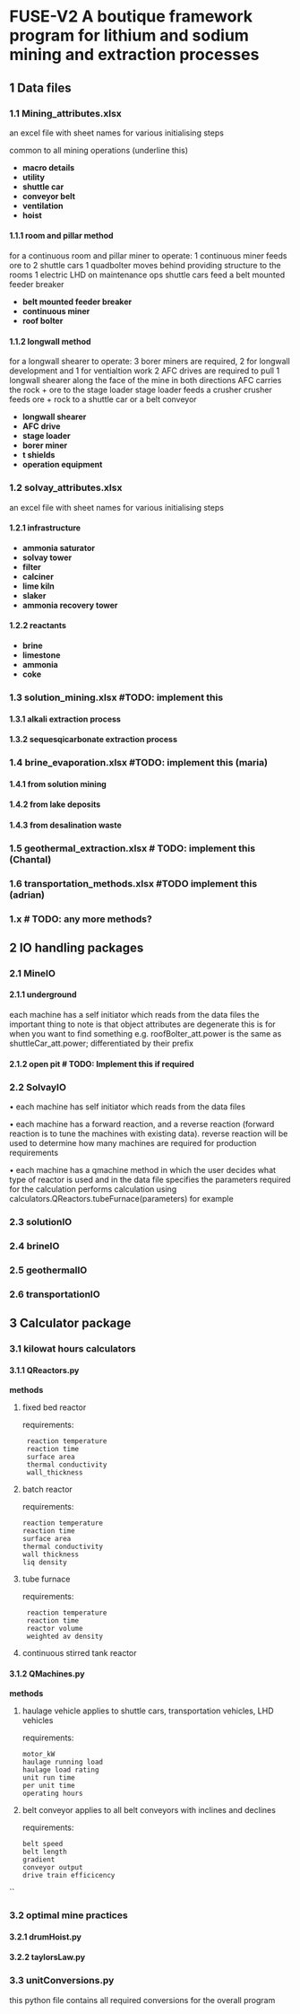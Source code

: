 # FUSE-V2 A boutique framework program for lithium and sodium mining and extraction processes

## 1 Data files 
### 1.1 Mining_attributes.xlsx
an excel file with sheet names for various initialising steps

common to all mining operations (underline this)
* __macro details__
* __utility__
* __shuttle car__
* __conveyor belt__
* __ventilation__
* __hoist__
#### 1.1.1 room and pillar method
for a continuous room and pillar miner to operate:
1 continuous miner feeds ore to 2 shuttle cars
1 quadbolter moves behind providing structure to the rooms
1 electric LHD on maintenance ops
shuttle cars feed a belt mounted feeder breaker

* __belt mounted feeder breaker__
* __continuous miner__
* __roof bolter__
#### 1.1.2 longwall method
for a longwall shearer to operate:
3 borer miners are required, 2 for longwall development and 1 for ventialtion work
2 AFC drives are required to pull 1 longwall shearer along the face of the mine in both directions
AFC carries the rock + ore to the stage loader
stage loader feeds a crusher
crusher feeds ore + rock to a shuttle car or a belt conveyor

* __longwall shearer__
* __AFC drive__
* __stage loader__
* __borer miner__ 
* __t shields__
* __operation equipment__


### 1.2 solvay_attributes.xlsx
an excel file with sheet names for various initialising steps

#### 1.2.1 infrastructure

* __ammonia saturator__
* __solvay tower__
* __filter__
* __calciner__
* __lime kiln__
* __slaker__
* __ammonia recovery tower__

#### 1.2.2 reactants
* __brine__
* __limestone__
* __ammonia__
* __coke__

### 1.3 solution_mining.xlsx #TODO: implement this
#### 1.3.1 alkali extraction process
#### 1.3.2 sequesqicarbonate extraction process

### 1.4 brine_evaporation.xlsx #TODO: implement this (maria)

#### 1.4.1 from solution mining
#### 1.4.2 from lake deposits
#### 1.4.3 from desalination waste

### 1.5 geothermal_extraction.xlsx # TODO: implement this (Chantal)

### 1.6 transportation_methods.xlsx #TODO implement this (adrian)

### 1.x # TODO: any more methods?

## 2 IO handling packages
### 2.1 MineIO
#### 2.1.1 underground
each machine has a self initiator which reads from the data files
the important thing to note is that object attributes are degenerate
this is for when you want to find something e.g. roofBolter_att.power 
is the same as shuttleCar_att.power; differentiated by their prefix
#### 2.1.2 open pit # TODO: Implement this if required

### 2.2 SolvayIO
• each machine has self initiator which reads from the data files

• each machine has a forward reaction, and a reverse reaction (forward reaction is to 
tune the machines with existing data). reverse reaction will be used to determine how many machines 
are required for production requirements

• each machine has a qmachine method in which the user decides what type of reactor is used
and in the data file specifies the parameters required for the calculation performs calculation using
calculators.QReactors.tubeFurnace(parameters) for example

### 2.3 solutionIO
### 2.4 brineIO
### 2.5 geothermalIO
### 2.6 transportationIO


## 3 Calculator package
### 3.1 kilowat hours calculators
#### 3.1.1 QReactors.py
__methods__
1. fixed bed reactor

    requirements:

        reaction temperature
        reaction time
        surface area
        thermal conductivity
        wall_thickness
2. batch reactor
   
   requirements:
   
       reaction temperature
       reaction time
       surface area
       thermal conductivity 
       wall thickness
       liq density
3. tube furnace
   
    requirements:

        reaction temperature
        reaction time
        reactor volume
        weighted av density

4. continuous stirred tank reactor
#### 3.1.2 QMachines.py
__methods__
1. haulage vehicle
   applies to shuttle cars, transportation vehicles, LHD vehicles
   
   requirements:
   
       motor_kW
       haulage running load
       haulage load rating
       unit run time
       per unit time
       operating hours
   
2. belt conveyor 
  applies to all belt conveyors with inclines and declines
   
   requirements:
   
       belt speed
       belt length
       gradient
       conveyor output
       drive train efficicency

``
### 3.2 optimal mine practices
#### 3.2.1 drumHoist.py
#### 3.2.2 taylorsLaw.py

### 3.3 unitConversions.py
this python file contains all required conversions for the overall program




